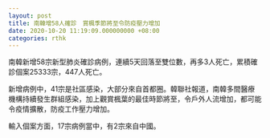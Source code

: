 ```yaml
---
layout: post
title: 南韓增58人確診　賞楓季節將至令防疫壓力增加
date: 2020-10-20 11:19:09.000000000 +08:00
categories: rthk
---
```


南韓新增58宗新型肺炎確診病例，連續5天回落至雙位數，再多3人死亡，累積確診個案25333宗，447人死亡。

新增病例中，41宗是社區感染，大部分來自首都圈。韓聯社報道，南韓多間醫療機構持續發生群組感染，加上觀賞楓葉的最佳時節將至，令戶外人流增加，都可能令疫情擴散，防疫工作壓力增加。

輸入個案方面，17宗病例當中，有2宗來自中國。
